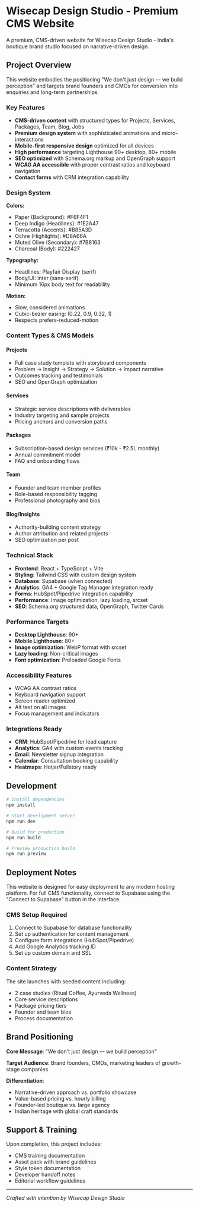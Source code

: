 # Wisecap Design Studio - Premium CMS Website

A premium, CMS-driven website for Wisecap Design Studio - India's boutique brand studio focused on narrative-driven design.

## Project Overview

This website embodies the positioning "We don't just design — we build perception" and targets brand founders and CMOs for conversion into enquiries and long-term partnerships.

### Key Features

- **CMS-driven content** with structured types for Projects, Services, Packages, Team, Blog, Jobs
- **Premium design system** with sophisticated animations and micro-interactions
- **Mobile-first responsive design** optimized for all devices
- **High performance** targeting Lighthouse 90+ desktop, 80+ mobile
- **SEO optimized** with Schema.org markup and OpenGraph support
- **WCAG AA accessible** with proper contrast ratios and keyboard navigation
- **Contact forms** with CRM integration capability

### Design System

**Colors:**
- Paper (Background): #F6F4F1
- Deep Indigo (Headlines): #1E2A47  
- Terracotta (Accents): #B85A3D
- Ochre (Highlights): #D8A66A
- Muted Olive (Secondary): #7B8163
- Charcoal (Body): #222427

**Typography:**
- Headlines: Playfair Display (serif)
- Body/UI: Inter (sans-serif)
- Minimum 16px body text for readability

**Motion:**
- Slow, considered animations
- Cubic-bezier easing: (0.22, 0.9, 0.32, 1)
- Respects prefers-reduced-motion

### Content Types & CMS Models

#### Projects
- Full case study template with storyboard components
- Problem → Insight → Strategy → Solution → Impact narrative
- Outcomes tracking and testimonials
- SEO and OpenGraph optimization

#### Services  
- Strategic service descriptions with deliverables
- Industry targeting and sample projects
- Pricing anchors and conversion paths

#### Packages
- Subscription-based design services (₹10k - ₹2.5L monthly)
- Annual commitment model
- FAQ and onboarding flows

#### Team
- Founder and team member profiles
- Role-based responsibility tagging
- Professional photography and bios

#### Blog/Insights
- Authority-building content strategy
- Author attribution and related projects
- SEO optimization per post

### Technical Stack

- **Frontend**: React + TypeScript + Vite
- **Styling**: Tailwind CSS with custom design system
- **Database**: Supabase (when connected)
- **Analytics**: GA4 + Google Tag Manager integration ready
- **Forms**: HubSpot/Pipedrive integration capability
- **Performance**: Image optimization, lazy loading, srcset
- **SEO**: Schema.org structured data, OpenGraph, Twitter Cards

### Performance Targets

- **Desktop Lighthouse**: 90+
- **Mobile Lighthouse**: 80+
- **Image optimization**: WebP format with srcset
- **Lazy loading**: Non-critical images
- **Font optimization**: Preloaded Google Fonts

### Accessibility Features

- WCAG AA contrast ratios
- Keyboard navigation support
- Screen reader optimized
- Alt text on all images
- Focus management and indicators

### Integrations Ready

- **CRM**: HubSpot/Pipedrive for lead capture
- **Analytics**: GA4 with custom events tracking
- **Email**: Newsletter signup integration
- **Calendar**: Consultation booking capability
- **Heatmaps**: Hotjar/Fullstory ready

## Development

```bash
# Install dependencies
npm install

# Start development server
npm run dev

# Build for production
npm run build

# Preview production build
npm run preview
```

## Deployment Notes

This website is designed for easy deployment to any modern hosting platform. For full CMS functionality, connect to Supabase using the "Connect to Supabase" button in the interface.

### CMS Setup Required

1. Connect to Supabase for database functionality
2. Set up authentication for content management
3. Configure form integrations (HubSpot/Pipedrive)
4. Add Google Analytics tracking ID
5. Set up custom domain and SSL

### Content Strategy

The site launches with seeded content including:
- 2 case studies (Ritual Coffee, Ayurveda Wellness)
- Core service descriptions
- Package pricing tiers
- Founder and team bios
- Process documentation

## Brand Positioning

**Core Message**: "We don't just design — we build perception"

**Target Audience**: Brand founders, CMOs, marketing leaders of growth-stage companies

**Differentiation**: 
- Narrative-driven approach vs. portfolio showcase
- Value-based pricing vs. hourly billing
- Founder-led boutique vs. large agency
- Indian heritage with global craft standards

## Support & Training

Upon completion, this project includes:
- CMS training documentation
- Asset pack with brand guidelines
- Style token documentation  
- Developer handoff notes
- Editorial workflow guidelines

---

*Crafted with intention by Wisecap Design Studio*